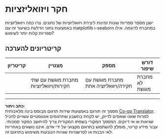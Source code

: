 <!--
CO_OP_TRANSLATOR_METADATA:
{
  "original_hash": "4485a1ed4dd1b5647365e3d87456515d",
  "translation_date": "2025-09-05T18:56:57+00:00",
  "source_file": "2-Regression/2-Data/assignment.md",
  "language_code": "he"
}
-->
# חקר ויזואליזציות

ישנן מספר ספריות שונות זמינות ליצירת ויזואליזציות של נתונים. צרו כמה ויזואליזציות באמצעות נתוני הדלעת בשיעור זה עם matplotlib ו-seaborn במחברת לדוגמה. אילו ספריות קלות יותר לשימוש?

## קריטריונים להערכה

| קריטריון | מצטיין | מספק | דורש שיפור |
| -------- | --------- | -------- | ----------------- |
|          | מחברת מוגשת עם שתי חקירות/ויזואליזציות         |   מחברת מוגשת עם חקירה/ויזואליזציה אחת       |  מחברת לא מוגשת                 |

---

**כתב ויתור**:  
מסמך זה תורגם באמצעות שירות תרגום מבוסס בינה מלאכותית [Co-op Translator](https://github.com/Azure/co-op-translator). למרות שאנו שואפים לדיוק, יש לקחת בחשבון שתרגומים אוטומטיים עשויים להכיל שגיאות או אי דיוקים. המסמך המקורי בשפתו המקורית צריך להיחשב כמקור סמכותי. עבור מידע קריטי, מומלץ להשתמש בתרגום מקצועי על ידי אדם. איננו נושאים באחריות לאי הבנות או לפרשנויות שגויות הנובעות משימוש בתרגום זה.